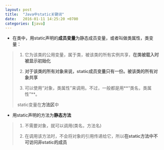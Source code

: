 ```yaml
---
layout: post
title:  "Java中static关键词"
date:   2016-01-11 14:25:20 +0700
categories: [java]
---
```


- 在类中，用static声明的**成员变量**为静态成员变量，或者叫做类属性，类变量：

 > 1. 它为该类的公用变量，属于类，被该类的所有实例共享，**在类被载入时被显示初始化**
 > 
 > 2. **对于该类的所有对象来说，static成员变量只有一份。被该类的所有对象共享**
 > 
 > 3. 可以使用“对象，类属性”来调用。不过，一般都是用**“类名，类属性”**。
 > 
 > static变量在**方法区**中

- 用static声明的方法为**静态方法**

 > 1. 不需要对象，就可以调用(类名，方法名)
 > 
 > 2. 在调用该方法时，不会将对象的引用传递给它，所以**在static方法中不可访问非static的成员**